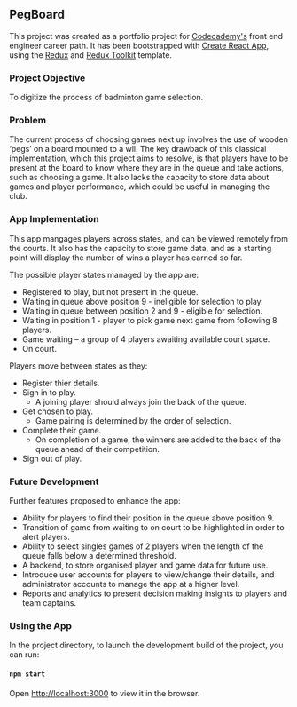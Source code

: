 ## PegBoard

This project was created as a portfolio project for [Codecademy's](https://www.codecademy.com/) front end engineer career path. It has been bootstrapped with [Create React App](https://github.com/facebook/create-react-app), using the [Redux](https://redux.js.org/) and [Redux Toolkit](https://redux-toolkit.js.org/) template.

### Project Objective

To digitize the process of badminton game selection. 

### Problem

The current process of choosing games next up involves the use of wooden ‘pegs’ on a board mounted to a wll. The key drawback of this classical implementation, which this project aims to resolve, is that players have to be present at the board to know where they are in the queue and take actions, such as choosing a game. It also lacks the capacity to store data about games and player performance, which could be useful in managing the club.

### App Implementation

This app mangages players across states, and can be viewed remotely from the courts. It also has the capacity to store game data, and as a starting point will display the number of wins a player has earned so far.  

The possible player states managed by the app are:
* Registered to play, but not present in the queue.
* Waiting in queue above position 9 - ineligible for selection to play. 
* Waiting in queue between position 2 and 9 - eligible for selection. 
* Waiting in position 1 - player to pick game next game from following 8 players. 
* Game waiting – a group of 4 players awaiting available court space.  
* On court. 

Players move between states as they:
* Register thier details.
* Sign in to play.
  * A joining player should always join the back of the queue.
* Get chosen to play.
  * Game pairing is determined by the order of selection.
* Complete their game.
  * On completion of a game, the winners are added to the back of the queue ahead of their competition. 
* Sign out of play.

### Future Development

Further features proposed to enhance the app:
* Ability for players to find their position in the queue above position 9.
* Transition of game from waiting to on court to be highlighted in order to alert players.
* Ability to select singles games of 2 players when the length of the queue falls below a determined threshold.
* A backend, to store organised player and game data for future use.
* Introduce user accounts for players to view/change their details, and administrator accounts to manage the app at a higher level.
* Reports and analytics to present decision making insights to players and team captains.


### Using the App

In the project directory, to launch the development build of the project, you can run:

#### `npm start`

Open [http://localhost:3000](http://localhost:3000) to view it in the browser.
